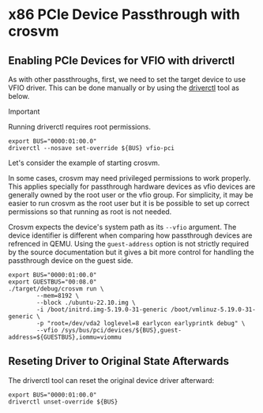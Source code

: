 <!--
    Copyright 2022-2024 TII (SSRC) and the Ghaf contributors
    SPDX-License-Identifier: CC-BY-SA-4.0
-->

# x86 PCIe Device Passthrough with crosvm


## Enabling PCIe Devices for VFIO with driverctl

As with other passthroughs, first, we need to set the target device to use VFIO
 driver. This can be done manually or by using the [driverctl](https://gitlab.com/driverctl/driverctl) tool as below.
 
> [!IMPORTANT]
> Running driverctl requires root permissions.

```
export BUS="0000:01:00.0"
driverctl --nosave set-override ${BUS} vfio-pci
```

Let's consider the example of starting crosvm.

In some cases, crosvm may need privileged permissions to work properly. This
applies specially for passthrough hardware devices as vfio devices are
generally owned by the root user or the vfio group. For simplicity, it may be
easier to run crosvm as the root user but it is be possible to set up correct
permissions so that running as root is not needed.

Crosvm expects the device's system path as its `--vfio` argument.
 The device identifier is different when comparing how passthrough devices are
 refrenced in QEMU. Using the `guest-address` option is not strictly required
 by the source documentation but it gives a bit more control for handling the
 passthrough device on the guest side.

```
export BUS="0000:01:00.0"
export GUESTBUS="00:08.0"
./target/debug/crosvm run \
        --mem=8192 \
        --block ./ubuntu-22.10.img \
        -i /boot/initrd.img-5.19.0-31-generic /boot/vmlinuz-5.19.0-31-generic \
        -p "root=/dev/vda2 loglevel=8 earlycon earlyprintk debug" \
        --vfio /sys/bus/pci/devices/${BUS},guest-address=${GUESTBUS},iommu=viommu
```


## Reseting Driver to Original State Afterwards

The driverctl tool can reset the original device driver afterward:
```
export BUS="0000:01:00.0"
driverctl unset-override ${BUS}
```